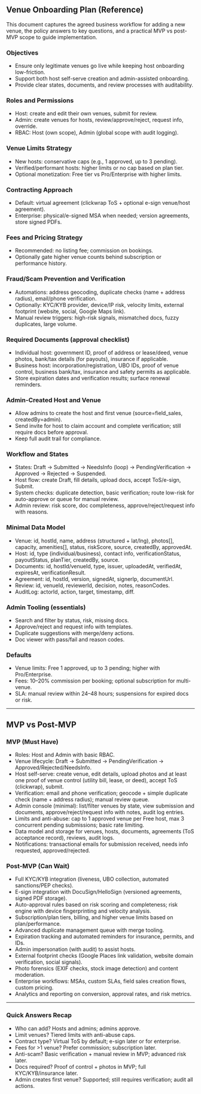 ## Venue Onboarding Plan (Reference)

This document captures the agreed business workflow for adding a new venue, the policy answers to key questions, and a practical MVP vs post-MVP scope to guide implementation.

### Objectives
- Ensure only legitimate venues go live while keeping host onboarding low-friction.
- Support both host self-serve creation and admin-assisted onboarding.
- Provide clear states, documents, and review processes with auditability.

### Roles and Permissions
- Host: create and edit their own venues, submit for review.
- Admin: create venues for hosts, review/approve/reject, request info, override.
- RBAC: Host (own scope), Admin (global scope with audit logging).

### Venue Limits Strategy
- New hosts: conservative caps (e.g., 1 approved, up to 3 pending).
- Verified/performant hosts: higher limits or no cap based on plan tier.
- Optional monetization: Free tier vs Pro/Enterprise with higher limits.

### Contracting Approach
- Default: virtual agreement (clickwrap ToS + optional e-sign venue/host agreement).
- Enterprise: physical/e-signed MSA when needed; version agreements, store signed PDFs.

### Fees and Pricing Strategy
- Recommended: no listing fee; commission on bookings.
- Optionally gate higher venue counts behind subscription or performance history.

### Fraud/Scam Prevention and Verification
- Automations: address geocoding, duplicate checks (name + address radius), email/phone verification.
- Optionally: KYC/KYB provider, device/IP risk, velocity limits, external footprint (website, social, Google Maps link).
- Manual review triggers: high-risk signals, mismatched docs, fuzzy duplicates, large volume.

### Required Documents (approval checklist)
- Individual host: government ID, proof of address or lease/deed, venue photos, bank/tax details (for payouts), insurance if applicable.
- Business host: incorporation/registration, UBO IDs, proof of venue control, business bank/tax, insurance and safety permits as applicable.
- Store expiration dates and verification results; surface renewal reminders.

### Admin-Created Host and Venue
- Allow admins to create the host and first venue (source=field_sales, createdBy=admin).
- Send invite for host to claim account and complete verification; still require docs before approval.
- Keep full audit trail for compliance.

### Workflow and States
- States: Draft → Submitted → NeedsInfo (loop) → PendingVerification → Approved → Rejected → Suspended.
- Host flow: create Draft, fill details, upload docs, accept ToS/e-sign, Submit.
- System checks: duplicate detection, basic verification; route low-risk for auto-approve or queue for manual review.
- Admin review: risk score, doc completeness, approve/reject/request info with reasons.

### Minimal Data Model
- Venue: id, hostId, name, address (structured + lat/lng), photos[], capacity, amenities[], status, riskScore, source, createdBy, approvedAt.
- Host: id, type (individual/business), contact info, verificationStatus, payoutStatus, planTier, createdBy, source.
- Documents: id, hostId/venueId, type, issuer, uploadedAt, verifiedAt, expiresAt, verificationResult.
- Agreement: id, hostId, version, signedAt, signerIp, documentUrl.
- Review: id, venueId, reviewerId, decision, notes, reasonCodes.
- AuditLog: actorId, action, target, timestamp, diff.

### Admin Tooling (essentials)
- Search and filter by status, risk, missing docs.
- Approve/reject and request info with templates.
- Duplicate suggestions with merge/deny actions.
- Doc viewer with pass/fail and reason codes.

### Defaults
- Venue limits: Free 1 approved, up to 3 pending; higher with Pro/Enterprise.
- Fees: 10–20% commission per booking; optional subscription for multi-venue.
- SLA: manual review within 24–48 hours; suspensions for expired docs or risk.

---

## MVP vs Post-MVP

### MVP (Must Have)
- Roles: Host and Admin with basic RBAC.
- Venue lifecycle: Draft → Submitted → PendingVerification → Approved/Rejected/NeedsInfo.
- Host self-serve: create venue, edit details, upload photos and at least one proof of venue control (utility bill, lease, or deed), accept ToS (clickwrap), submit.
- Verification: email and phone verification; geocode + simple duplicate check (name + address radius); manual review queue.
- Admin console (minimal): list/filter venues by state, view submission and documents, approve/reject/request info with notes, audit log entries.
- Limits and anti-abuse: cap to 1 approved venue per Free host, max 3 concurrent pending submissions; basic rate limiting.
- Data model and storage for venues, hosts, documents, agreements (ToS acceptance record), reviews, audit logs.
- Notifications: transactional emails for submission received, needs info requested, approved/rejected.

### Post-MVP (Can Wait)
- Full KYC/KYB integration (liveness, UBO collection, automated sanctions/PEP checks).
- E-sign integration with DocuSign/HelloSign (versioned agreements, signed PDF storage).
- Auto-approval rules based on risk scoring and completeness; risk engine with device fingerprinting and velocity analysis.
- Subscription/plan tiers, billing, and higher venue limits based on plan/performance.
- Advanced duplicate management queue with merge tooling.
- Expiration tracking and automated reminders for insurance, permits, and IDs.
- Admin impersonation (with audit) to assist hosts.
- External footprint checks (Google Places link validation, website domain verification, social signals).
- Photo forensics (EXIF checks, stock image detection) and content moderation.
- Enterprise workflows: MSAs, custom SLAs, field sales creation flows, custom pricing.
- Analytics and reporting on conversion, approval rates, and risk metrics.

---

### Quick Answers Recap
- Who can add? Hosts and admins; admins approve.
- Limit venues? Tiered limits with anti-abuse caps.
- Contract type? Virtual ToS by default; e-sign later or for enterprise.
- Fees for >1 venue? Prefer commission; subscription later.
- Anti-scam? Basic verification + manual review in MVP; advanced risk later.
- Docs required? Proof of control + photos in MVP; full KYC/KYB/insurance later.
- Admin creates first venue? Supported; still requires verification; audit all actions.


